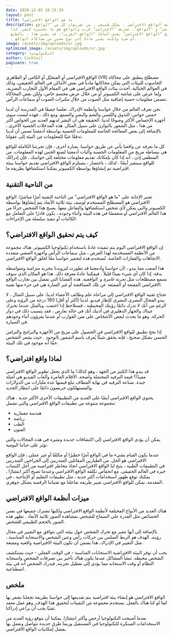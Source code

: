```yaml
---
date: 2020-12-05 18:15:19
layout: post
title: ما هو الواقع الافتراضي؟
description: يأتي تعريف الواقع الافتراضي ، بشكل طبيعي ، من تعريفات كل من "الواقع
  الافتراضي" و "الواقع". تعريف "الافتراضي" قريب والواقع هو ما نختبره كبشر. لذا
  فإن مصطلح "الواقع الافتراضي" يعني أساسًا "الواقع القريب". قد يعني هذا ، بالطبع
  ، أي شيء ولكنه يشير عادةً إلى نوع معين من محاكاة الواقع.
image: /assets/img/uploads/vr.jpg
optimized_image: /assets/img/uploads/vr.jpg
category: التكنولوجيا
author: Cocktail
paginate: true
---
```

 الواقع الافتراضي أو المتخيّل أو الكامن أو الظاهري (VR) مصطلح ينطبق على محاكاة الحاسوب للبيئات التي يمكن محاكاتها مادياً في بعض الأماكن في العالم الحقيقي، وذلك في العوالم الخيالية. أحدث بيئات الواقع الافتراضي هي في المقام الأول التجارب البصرية، وإما عرض على شاشة الكمبيوتر أو من خلال عرض مجسم خاص، ولكن بعض المحاكاة تتضمن معلومات حسية إضافية مثل الصوت من خلال مكبرات الصوت أو سماعات الرأس.

نحن نعرف العالم من خلال حواسنا وأنظمة الإدراك. تعلمنا جميعًا في المدرسة أن لدينا خمس حواس: التذوق واللمس والشم والبصر والسمع. ومع ذلك ، فهذه ليست سوى أجهزة الإحساس الأكثر وضوحًا لدينا. الحقيقة هي أن البشر لديهم العديد من الحواس أكثر من هذا ، مثل الشعور بالتوازن على سبيل المثال. هذه المدخلات الحسية الأخرى ، بالإضافة إلى بعض المعالجة الخاصة للمعلومات الحسية بواسطة أدمغتنا تضمن أن لدينا تدفقًا غنيًا للمعلومات من البيئة إلى عقولنا.

كل ما نعرفه عن واقعنا يأتي عن طريق حواسنا. بعبارة أخرى ، فإن تجربتنا الكاملة للواقع هي ببساطة مزيج من المعلومات الحسية وآليات أدمغتنا لصنع الحس لهذه المعلومات. من المنطقي إذن ، أنه إذا كان بإمكانك تقديم معلومات مختلقة إلى حواسك ، فإن إدراكك للواقع سيتغير أيضًا . لذلك ، باختصار ، يستلزم الواقع الافتراضي تقديم حواسنا ببيئة افتراضية تم إنشاؤها بواسطة الكمبيوتر يمكننا استكشافها بطريقة ما.

## من الناحية التقنية

تعتبر الإجابة على "ما هو الواقع الافتراضي" من الناحية التقنية أمرًا مباشرًا. الواقع الافتراضي هو المصطلح المستخدم لوصف بيئة ثلاثية الأبعاد يتم إنشاؤها بواسطة الكمبيوتر والتي يمكن لأي شخص استكشافها والتفاعل معها. يصبح هذا الشخص جزءًا من هذا العالم الافتراضي أو منغمسًا في هذه البيئة وأثناء وجوده ، يكون قادرًا على التعامل مع الكائنات أو تنفيذ سلسلة من الإجراءات.

## كيف يتم تحقيق الواقع الافتراضي؟

إن الواقع الافتراضي اليوم يتم تنفيذه عادةً باستخدام تكنولوجيا الكمبيوتر. هناك مجموعة من الأنظمة المستخدمة لهذا الغرض ، مثل سماعات الرأس وأجهزة المشي متعددة الاتجاهات والقفازات الخاصة. تُستخدم هذه لتحفيز حواسنا معًا لخلق الواقع الافتراضي.

هذا أصعب مما يبدو ، لأن حواسنا وأدمغتنا قد تطورت لتزويدنا بتجربة متزامنة ومتواسطة بدقة. إذا كان أي شيء بعيدًا قليلاً ، فيمكننا عادةً معرفة ذلك. هذا هو المكان الذي سوف نسمع مصطلحات مثل *تجربة غامرة* و  *الواقعية*. هذه القضايا التي تفصل بين تجارب الواقع الافتراضي المقنعة أو الممتعة عن تلك المتناقضة أو غير السارة هي في جزء منها تقنية. 

تحتاج تقنية الواقع الافتراضي إلى مراعاة علم وظائف الأعضاء لدينا. على سبيل المثال ، لا يبدو المجال البصري البشري كإطار فيديو. لدينا (أكثر أو أقل) 180 درجة من الرؤية وعلى الرغم من أنك لا تدرك دائمًا رؤيتك المحيطية ، فستلاحظ إذا اختفت. وبالمثل عندما تخبرك عيناك والجهاز الدهليزي في أذنيك أنك في حالة تعارض ، فقد يتسبب ذلك في دوار الحركة. وهو ما يحدث لبعض الأشخاص على متن القوارب أو عندما يقرؤون أثناء وجودهم في السيارة.

إذا نجح تطبيق للواقع الافتراضي في الحصول على مزيج من الأجهزة والبرامج والتزامن الحسي بشكل صحيح ، فإنه يحقق شيئًا يُعرف باسم *الشعور بالوجود* . حيث يشعر الشخص حقًا أنه موجود في تلك البيئة.

## لماذا واقع افتراضي؟

قد يبدو هذا الكثير من الجهد ، وهو كذلك! ما الذي يجعل تطوير الواقع الافتراضي مفيدًا؟ قيمة الترفيه المحتملة واضحة. الأفلام الغامرة وألعاب الفيديو هي أمثلة جيدة. صناعة الترفيه في نهاية المطاف تبلغ قيمتها عدة مليارات من الدولارات والمستهلكون حريصون دائمًا على انتظار الجديد. 

يحتوي الواقع الافتراضي أيضًا على العديد من التطبيقات الأخرى الأكثر جدية . هناك مجموعة متنوعة من تطبيقات الواقع الافتراضي والتي تشمل:

* هندسة معمارية
* رياضة
* الطب
* الفنون

يمكن أن يؤدي الواقع الافتراضي إلى اكتشافات جديدة ومثيرة في هذه المجالات والتي تؤثر على حياتنا اليومية.

عندما يكون القيام بشيء ما في الواقع أمرًا خطيرًا أو مكلفًا أو غير عملي ، فإن الواقع الافتراضي هو الحل. من الطيارين المقاتلين المتدربين إلى الجراحين المتدربين في التطبيقات الطبية ، يتيح لنا الواقع الافتراضي اتخاذ مخاطر افتراضية من أجل اكتساب خبرة في العالم الحقيقي. مع انخفاض تكلفة الواقع الافتراضي وعندما تصبح أكثر انتشارًا ، يمكنك توقع ظهور استخدامات أكثر جدية ، مثل تطبيقات التعليم أو الإنتاجية ، في المقدمة. يمكن للواقع الافتراضي تغيير طريقة تفاعلنا مع تقنياتنا الرقمية بشكل جوهري. 

## ميزات أنظمة الواقع الافتراضي

هناك العديد من الأنواع المختلفة لأنظمة الواقع الافتراضي ولكنها تشترك جميعها في نفس الخصائص مثل القدرة على السماح للشخص بمشاهدة الصور ثلاثية الأبعاد . تظهر هذه الصور بالحجم الطبيعي للشخص.

بالإضافة إلى أنها تتغير مع تحرك الشخص حول بيئته التي تتوافق مع التغيير في مجال رؤيته. الهدف هو الربط السلس بين حركات رأس وعين الشخص والاستجابة المناسبة ، مثل التغيير في الإدراك. هذا يضمن أن تكون البيئة الافتراضية واقعية وممتعة.

يجب أن توفر البيئة الافتراضية الاستجابات المناسبة - في الوقت الفعلي - حيث يستكشف الشخص محيطه. تنشأ المشاكل عندما يكون هناك تأخير بين تصرفات الشخص واستجابة النظام أو وقت الاستجابة مما يؤدي إلى تعطيل تجربته, فيدرك الشخص أنه في بيئة اصطناعية.

## ملخص

الواقع الافتراضي هو إنشاء بيئة افتراضية يتم تقديمها إلى حواسنا بطريقة تجعلنا نشعر بها كما لو كنا هناك بالفعل. يستخدم مجموعة من التقنيات لتحقيق هذا الهدف, وهو عمل معقد تقنيًا يجب أن يراعي إدراكنا. 

بعدما أصبحت التكنولوجيا أرخص وأكثر انتشارًا. يمكننا أن نتوقع رؤية العديد من الاستخدامات المبتكرة للتكنولوجيا في المستقبل وربما طرق جديدة نتواصل ونعمل بها بفضل إمكانيات الواقع الافتراضي.